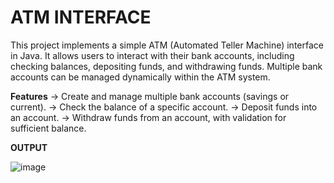 # ATM INTERFACE
This project implements a simple ATM (Automated Teller Machine) interface in Java. It allows users to interact with their bank accounts, including checking balances, depositing funds, and withdrawing funds. Multiple bank accounts can be managed dynamically within the ATM system.

**Features**
-> Create and manage multiple bank accounts (savings or current).
-> Check the balance of a specific account.
-> Deposit funds into an account.
-> Withdraw funds from an account, with validation for sufficient balance.


**OUTPUT**


![image](https://github.com/LEKHASELVARAJU/atm/assets/108514177/5abbf199-26a7-495a-a92a-93a73860f66d)
